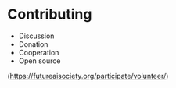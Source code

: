 # Contributing

- Discussion
- Donation
- Cooperation
- Open source

(https://futureaisociety.org/participate/volunteer/)
